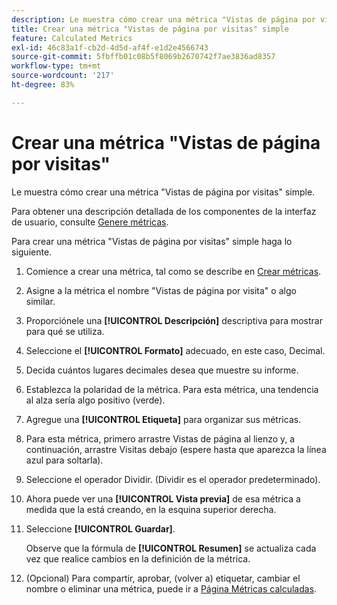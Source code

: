 ```yaml
---
description: Le muestra cómo crear una métrica "Vistas de página por visitas" simple.
title: Crear una métrica "Vistas de página por visitas" simple
feature: Calculated Metrics
exl-id: 46c83a1f-cb2d-4d5d-af4f-e1d2e4566743
source-git-commit: 5fbffb01c08b5f8069b2670742f7ae3836ad8357
workflow-type: tm+mt
source-wordcount: '217'
ht-degree: 83%

---
```


# Crear una métrica &quot;Vistas de página por visitas&quot;

Le muestra cómo crear una métrica &quot;Vistas de página por visitas&quot; simple.

Para obtener una descripción detallada de los componentes de la interfaz de usuario, consulte [Genere métricas](/help/components/calc-metrics/cm-workflow/cm-build-metrics.md). 

Para crear una métrica &quot;Vistas de página por visitas&quot; simple haga lo siguiente.

1. Comience a crear una métrica, tal como se describe en [Crear métricas](/help/components/calc-metrics/cm-workflow/cm-build-metrics.md).
1. Asigne a la métrica el nombre &quot;Vistas de página por visita&quot; o algo similar.
1. Proporciónele una **[!UICONTROL Descripción]** descriptiva para mostrar para qué se utiliza.
1. Seleccione el **[!UICONTROL Formato]** adecuado, en este caso, Decimal.
1. Decida cuántos lugares decimales desea que muestre su informe.
1. Establezca la polaridad de la métrica. Para esta métrica, una tendencia al alza sería algo positivo (verde).
1. Agregue una **[!UICONTROL Etiqueta]** para organizar sus métricas.
1. Para esta métrica, primero arrastre Vistas de página al lienzo y, a continuación, arrastre Visitas debajo (espere hasta que aparezca la línea azul para soltarla).
1. Seleccione el operador Dividir. (Dividir es el operador predeterminado).
1. Ahora puede ver una **[!UICONTROL Vista previa]** de esa métrica a medida que la está creando, en la esquina superior derecha.
1. Seleccione **[!UICONTROL Guardar]**.

   Observe que la fórmula de **[!UICONTROL Resumen]** se actualiza cada vez que realice cambios en la definición de la métrica.

1. (Opcional) Para compartir, aprobar, (volver a) etiquetar, cambiar el nombre o eliminar una métrica, puede ir a [Página Métricas calculadas](/help/components/calc-metrics/cm-workflow/cm-manager.md).
